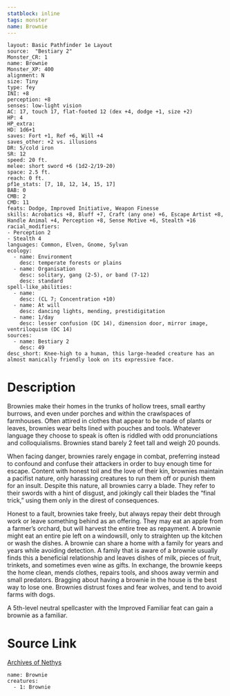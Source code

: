 ```yaml
---
statblock: inline
tags: monster
name: Brownie
---
```

```statblock
layout: Basic Pathfinder 1e Layout
source:  "Bestiary 2"
Monster_CR: 1
name: Brownie
Monster_XP: 400
alignment: N
size: Tiny
type: fey
INI: +8
perception: +8
senses: low-light vision
AC: 17, touch 17, flat-footed 12 (dex +4, dodge +1, size +2)
HP: 4
HP_extra: 
HD: 1d6+1
saves: Fort +1, Ref +6, Will +4
saves_other: +2 vs. illusions
DR: 5/cold iron
SR: 12
speed: 20 ft.
melee: short sword +6 (1d2-2/19-20)
space: 2.5 ft.
reach: 0 ft.
pf1e_stats: [7, 18, 12, 14, 15, 17]
BAB: 0
CMB: 2
CMD: 11
feats: Dodge, Improved Initiative, Weapon Finesse
skills: Acrobatics +8, Bluff +7, Craft (any one) +6, Escape Artist +8, Handle Animal +4, Perception +8, Sense Motive +6, Stealth +16
racial_modifiers:
- Perception 2
- Stealth 4
languages: Common, Elven, Gnome, Sylvan
ecology:
  - name: Environment
    desc: temperate forests or plains
  - name: Organisation
    desc: solitary, gang (2-5), or band (7-12)
    desc: standard
spell-like_abilities:
  - name:
    desc: (CL 7; Concentration +10)
  - name: At will
    desc: dancing lights, mending, prestidigitation
  - name: 1/day
    desc: lesser confusion (DC 14), dimension door, mirror image, ventriloquism (DC 14)
sources:
  - name: Bestiary 2
    desc: 49
desc_short: Knee-high to a human, this large-headed creature has an almost manically friendly look on its expressive face. 
```
# Description
Brownies make their homes in the trunks of hollow trees, small earthy burrows, and even under porches and within the crawlspaces of farmhouses. Often attired in clothes that appear to be made of plants or leaves, brownies wear belts lined with pouches and tools. Whatever language they choose to speak is often is riddled with odd pronunciations and colloquialisms. Brownies stand barely 2 feet tall and weigh 20 pounds. 

When facing danger, brownies rarely engage in combat, preferring instead to confound and confuse their attackers in order to buy enough time for escape. Content with honest toil and the love of their kin, brownies maintain a pacifist nature, only harassing creatures to run them off or punish them for an insult. Despite this nature, all brownies carry a blade. They refer to their swords with a hint of disgust, and jokingly call their blades the “final trick,” using them only in the direst of consequences. 

Honest to a fault, brownies take freely, but always repay their debt through work or leave something behind as an offering. They may eat an apple from a farmer’s orchard, but will harvest the entire tree as repayment. A brownie might eat an entire pie left on a windowsill, only to straighten up the kitchen or wash the dishes. A brownie can share a home with a family for years and years while avoiding detection. A family that is aware of a brownie usually finds this a beneficial relationship and leaves dishes of milk, pieces of fruit, trinkets, and sometimes even wine as gifts. In exchange, the brownie keeps the home clean, mends clothes, repairs tools, and shoos away vermin and small predators. Bragging about having a brownie in the house is the best way to lose one. Brownies distrust foxes and fear wolves, and tend to avoid farms with dogs. 

A 5th-level neutral spellcaster with the Improved Familiar feat can gain a brownie as a familiar.
# Source Link
[Archives of Nethys](https://aonprd.com/MonsterDisplay.aspx?ItemName=Brownie)
```encounter-table
name: Brownie
creatures:
  - 1: Brownie
```
